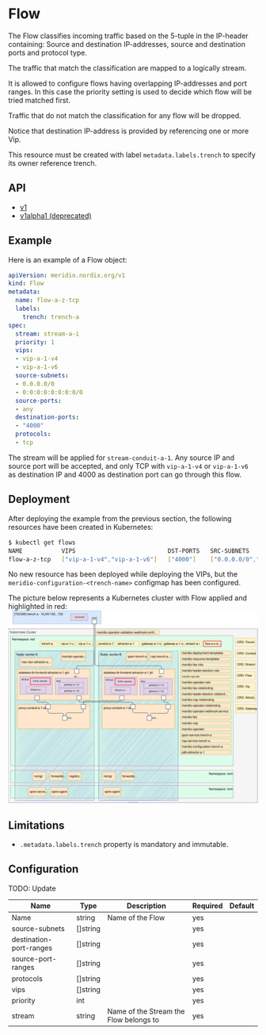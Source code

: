 # Flow

The Flow classifies incoming traffic based on the 5-tuple in the IP-header containing: Source and destination IP-addresses, source and destination ports and protocol type.

The traffic that match the classification are mapped to a logically stream.

It is allowed to configure flows having overlapping IP-addresses and port ranges. In this case the priority setting is used to decide which flow will be tried matched first. 

Traffic that do not match the classification for any flow will be dropped.

Notice that destination IP-address is provided by referencing one or more Vip.

This resource must be created with label `metadata.labels.trench` to specify its owner reference trench.

## API

- [v1](https://github.com/Nordix/Meridio/blob/master/api/v1/flow_types.go)
- [v1alpha1 (deprecated)](https://github.com/Nordix/Meridio/blob/master/api/v1alpha1/flow_types.go)

## Example

Here is an example of a Flow object:

```yaml
apiVersion: meridio.nordix.org/v1
kind: Flow
metadata:
  name: flow-a-z-tcp
  labels:
    trench: trench-a
spec:
  stream: stream-a-i
  priority: 1
  vips:
  - vip-a-1-v4
  - vip-a-1-v6
  source-subnets:
  - 0.0.0.0/0
  - 0:0:0:0:0:0:0:0/0
  source-ports:
  - any
  destination-ports:
  - "4000"
  protocols:
  - tcp
```

The stream will be applied for `stream-conduit-a-1`. Any source IP and source port will be accepted, and only TCP with `vip-a-1-v4` or `vip-a-1-v6` as destination IP and 4000 as destination port can go through this flow.

## Deployment

After deploying the example from the previous section, the following resources have been created in Kubernetes:

```sh
$ kubectl get flows
NAME           VIPS                          DST-PORTS   SRC-SUBNETS                         SRC-PORTS   PROTOCOLS   BYTE-MATCHES   STREAM       TRENCH
flow-a-z-tcp   ["vip-a-1-v4","vip-a-1-v6"]   ["4000"]    ["0.0.0.0/0","0:0:0:0:0:0:0:0/0"]   ["any"]     ["tcp"]                    stream-a-i   trench-a
```

No new resource has been deployed while deploying the VIPs, but the `meridio-configuration-<trench-name>` configmap has been configured.

The picture below represents a Kubernetes cluster with Flow applied and highlighted in red:
![Installation-Flow](../resources/Installation-Flow.svg)

## Limitations

* `.metadata.labels.trench` property is mandatory and immutable.

## Configuration

TODO: Update

Name | Type | Description | Required | Default
--- | --- | --- | --- | ---
Name | string | Name of the Flow | yes |
source-subnets | []string |  | yes | 
destination-port-ranges | []string |  | yes | 
source-port-ranges | []string |  | yes | 
protocols | []string |  | yes | 
vips | []string |  | yes | 
priority | int |  | yes | 
stream | string | Name of the Stream the Flow belongs to | yes | 
